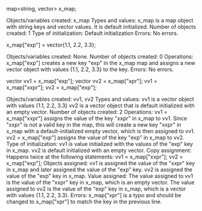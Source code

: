 map<string, vector<double>> x_map;

Objects/variables created: x_map
Types and values: x_map is a map object with string keys and vector<double> values. It is default initialized.
Number of objects created: 1
Type of initialization: Default initialization
Errors: No errors.

x_map["exp"] = vector<double>{1.1, 2.2, 3.3};

Objects/variables created: None.
Number of objects created: 0
Operations:
x_map["exp"] creates a new key "exp" in the x_map map and assigns a new vector object with values {1.1, 2.2, 3.3} to the key.
Errors: No errors.

vector<double> vv1 = x_map["exp"];
vector<double> vv2 = x_map["xpr"];
vv1 = x_map["xxpr"];
vv2 = x_map["exp"];

Objects/variables created: vv1, vv2
Types and values:
vv1 is a vector<double> object with values {1.1, 2.2, 3.3}
vv2 is a vector<double> object that is default initialized with an empty vector.
Number of objects created: 2
Operations:
vv1 = x_map["xxpr"] assigns the value of the key "xxpr" in x_map to vv1. Since "xxpr" is not a valid key in the map, this will create a new key "xxpr" in x_map with a default-initialized empty vector, which is then assigned to vv1.
vv2 = x_map["exp"] assigns the value of the key "exp" in x_map to vv2.
Type of initialization:
vv1 is value initialized with the values of the "exp" key in x_map.
vv2 is default initialized with an empty vector.
Copy assignment: Happens twice at the following statements:
vv1 = x_map["xxpr"];
vv2 = x_map["exp"];
Objects assigned:
vv1 is assigned the value of the "xxpr" key in x_map and later assigned the value of the "exp" key.
vv2 is assigned the value of the "exp" key in x_map.
Value assigned:
The value assigned to vv1 is the value of the "xxpr" key in x_map, which is an empty vector.
The value assigned to vv2 is the value of the "exp" key in x_map, which is a vector with values {1.1, 2.2, 3.3}.
Errors:
x_map["xpr"] is a typo and should be changed to x_map["xpr"] to match the key in the previous line.